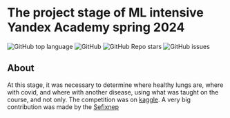 # The project stage of ML intensive Yandex Academy spring 2024

![GitHub top language](https://img.shields.io/github/languages/top/NewMrPotato/Yandex-Academy-ML-lungs)
![GitHub](https://img.shields.io/github/license/NewMrPotato/Yandex-Academy-ML-lungs)
![GitHub Repo stars](https://img.shields.io/github/stars/NewMrPotato/Yandex-Academy-ML-lungs)
![GitHub issues](https://img.shields.io/github/issues/NewMrPotato/Yandex-Academy-ML-lungs)

## About

At this stage, it was necessary to determine where healthy lungs are, where with covid, and where with another disease, using what was taught on the course, and not only. The competition was on [kaggle](https://www.kaggle.com/competitions/ml-intensive-yandex-academy-spring-2024/leaderboard). A very big contribution was made by the [Sefixnep](https://github.com/Sefixnep)
